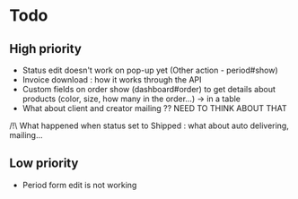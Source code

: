 # Todo

## High priority
- Status edit doesn't work on pop-up yet (Other action - period#show)
- Invoice download : how it works through the API
- Custom fields on order show (dashboard#order) to get details about products (color, size, how many in the order...) -> in a table
- What about client and creator mailing ?? NEED TO THINK ABOUT THAT

/!\ What happened when status set to Shipped : what about auto delivering, mailing...


## Low priority
- Period form edit is not working
